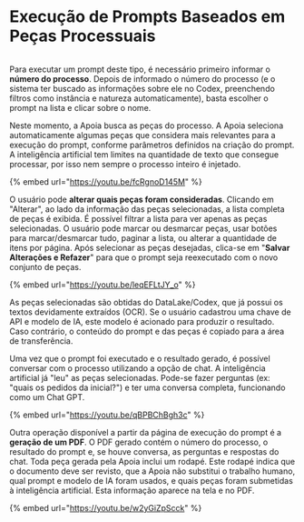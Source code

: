 # Execução de Prompts Baseados em Peças Processuais

<figure><img src="https://github.com/user-attachments/assets/f43efb8f-3dd2-4421-a715-7b860d15e696" alt=""><figcaption></figcaption></figure>

Para executar um prompt deste tipo, é necessário primeiro informar o **número do processo**. Depois de informado o número do processo (e o sistema ter buscado as informações sobre ele no Codex, preenchendo filtros como instância e natureza automaticamente), basta escolher o prompt na lista e clicar sobre o nome.

Neste momento, a Apoia busca as peças do processo. A Apoia seleciona automaticamente algumas peças que considera mais relevantes para a execução do prompt, conforme parâmetros definidos na criação do prompt. A inteligência artificial tem limites na quantidade de texto que consegue processar, por isso nem sempre o processo inteiro é injetado.

{% embed url="https://youtu.be/fcRgnoD145M" %}

O usuário pode **alterar quais peças foram consideradas**. Clicando em "Alterar", ao lado da informação das peças selecionadas, a lista completa de peças é exibida. É possível filtrar a lista para ver apenas as peças selecionadas. O usuário pode marcar ou desmarcar peças, usar botões para marcar/desmarcar tudo, paginar a lista, ou alterar a quantidade de itens por página. Após selecionar as peças desejadas, clica-se em "**Salvar Alterações e Refazer**" para que o prompt seja reexecutado com o novo conjunto de peças.

{% embed url="https://youtu.be/leqEFLtJY_o" %}

As peças selecionadas são obtidas do DataLake/Codex, que já possui os textos devidamente extraídos (OCR). Se o usuário cadastrou uma chave de API e modelo de IA, este modelo é acionado para produzir o resultado. Caso contrário, o conteúdo do prompt e das peças é copiado para a área de transferência.

Uma vez que o prompt foi executado e o resultado gerado, é possível conversar com o processo utilizando a opção de chat. A inteligência artificial já "leu" as peças selecionadas. Pode-se fazer perguntas (ex: "quais os pedidos da inicial?") e ter uma conversa completa, funcionando como um Chat GPT.

{% embed url="https://youtu.be/qBPBChBgh3c" %}

Outra operação disponível a partir da página de execução do prompt é a **geração de um PDF**. O PDF gerado contém o número do processo, o resultado do prompt e, se houve conversa, as perguntas e respostas do chat. Toda peça gerada pela Apoia inclui um rodapé. Este rodapé indica que o documento deve ser revisto, que a Apoia não substitui o trabalho humano, qual prompt e modelo de IA foram usados, e quais peças foram submetidas à inteligência artificial. Esta informação aparece na tela e no PDF.

{% embed url="https://youtu.be/w2yGiZpScck" %}
